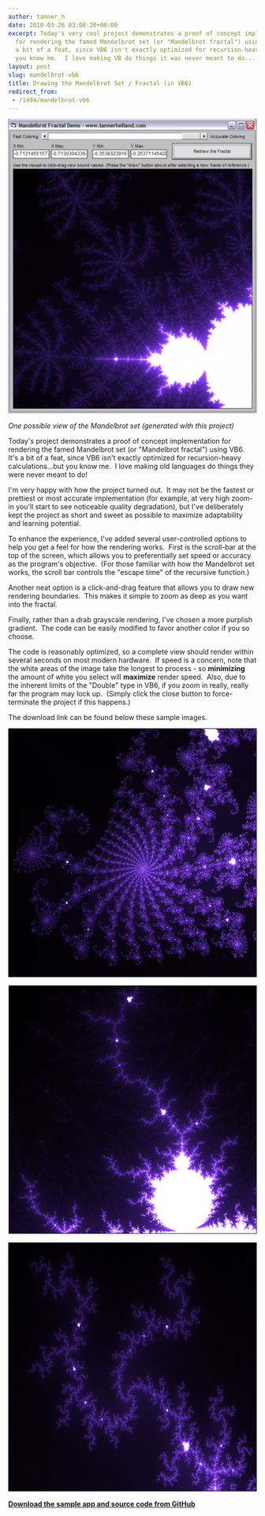 ```yaml
---
author: tanner_h
date: 2010-03-26 03:08:20+00:00
excerpt: Today's very cool project demonstrates a proof of concept implementation
  for rendering the famed Mandelbrot set (or "Mandelbrot fractal") using VB6.  It's
  a bit of a feat, since VB6 isn't exactly optimized for recursion-heavy calculations...but
  you know me.  I love making VB do things it was never meant to do...
layout: post
slug: mandelbrot-vb6
title: Drawing the Mandelbrot Set / Fractal (in VB6)
redirect_from:
 - /1494/mandelbrot-vb6
---
```


![](images/Mandelbrot_VB6-508x600.png)

*One possible view of the Mandelbrot set (generated with this project)*

Today's project demonstrates a proof of concept implementation for rendering the famed Mandelbrot set (or "Mandelbrot fractal") using VB6.  It's a bit of a feat, since VB6 isn't exactly optimized for recursion-heavy calculations...but you know me.  I love making old languages do things they were never meant to do!

I'm very happy with how the project turned out.  It may not be the fastest or prettiest or most accurate implementation (for example, at very high zoom-in you'll start to see noticeable quality degradation), but I've  deliberately kept the project as short and sweet as possible to maximize adaptability and learning potential.

To enhance the experience, I've added several user-controlled options to help you get a feel for how the rendering works.  First is the scroll-bar at the top of the screen, which allows you to preferentially set speed or accuracy as the program's objective.  (For those familiar with how the Mandelbrot set works, the scroll bar controls the "escape time" of the recursive function.)

Another neat option is a click-and-drag feature that allows you to draw new rendering boundaries.  This makes it simple to zoom as deep as you want into the fractal.

Finally, rather than a drab grayscale rendering, I've chosen a more purplish gradient.  The code can be easily modified to favor another color if you so choose.

The code is reasonably optimized, so a complete view should render within several seconds on most modern hardware.  If speed is a concern, note that the white areas of the image take the longest to process - so **minimizing** the amount of white you select will **maximize** render speed.  Also, due to the inherent limits of the "Double" type in VB6, if you zoom in really, really far the program may lock up.  (Simply click the close button to force-terminate the project if this happens.)

The download link can be found below these sample images.

![](images/Mandelbrot_VB6_4.png)

![](images/Mandelbrot_VB6_5.png)

![](images/Mandelbrot_VB6_6.png)

**[Download the sample app and source code from GitHub](https://github.com/tannerhelland/vb6-code/tree/master/Mandelbrot)**